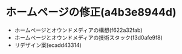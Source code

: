 # ホームページの修正(a4b3e8944d)

- ホームページとオウンドメディアの構想(f622a32fab)
- ホームページとオウンドメディアの技術スタック(f3d0afe9f8)
- リデザイン案(ecadd43314)
